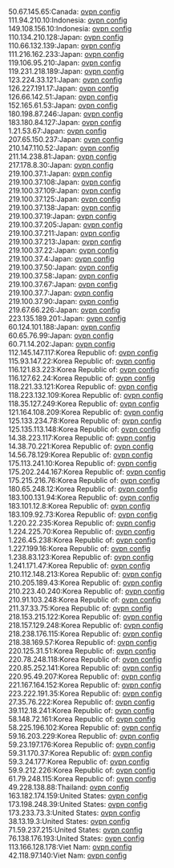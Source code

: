 50.67.145.65:Canada: [ovpn config](vpn/50_67_145_65.ovpn)  
111.94.210.10:Indonesia: [ovpn config](vpn/111_94_210_10.ovpn)  
149.108.156.10:Indonesia: [ovpn config](vpn/149_108_156_10.ovpn)  
110.134.210.128:Japan: [ovpn config](vpn/110_134_210_128.ovpn)  
110.66.132.139:Japan: [ovpn config](vpn/110_66_132_139.ovpn)  
111.216.162.233:Japan: [ovpn config](vpn/111_216_162_233.ovpn)  
119.106.95.210:Japan: [ovpn config](vpn/119_106_95_210.ovpn)  
119.231.218.189:Japan: [ovpn config](vpn/119_231_218_189.ovpn)  
123.224.33.121:Japan: [ovpn config](vpn/123_224_33_121.ovpn)  
126.227.191.17:Japan: [ovpn config](vpn/126_227_191_17.ovpn)  
126.66.142.51:Japan: [ovpn config](vpn/126_66_142_51.ovpn)  
152.165.61.53:Japan: [ovpn config](vpn/152_165_61_53.ovpn)  
180.198.87.246:Japan: [ovpn config](vpn/180_198_87_246.ovpn)  
183.180.84.127:Japan: [ovpn config](vpn/183_180_84_127.ovpn)  
1.21.53.67:Japan: [ovpn config](vpn/1_21_53_67.ovpn)  
207.65.150.237:Japan: [ovpn config](vpn/207_65_150_237.ovpn)  
210.147.110.52:Japan: [ovpn config](vpn/210_147_110_52.ovpn)  
211.14.238.81:Japan: [ovpn config](vpn/211_14_238_81.ovpn)  
217.178.8.30:Japan: [ovpn config](vpn/217_178_8_30.ovpn)  
219.100.37.1:Japan: [ovpn config](vpn/219_100_37_1.ovpn)  
219.100.37.108:Japan: [ovpn config](vpn/219_100_37_108.ovpn)  
219.100.37.109:Japan: [ovpn config](vpn/219_100_37_109.ovpn)  
219.100.37.125:Japan: [ovpn config](vpn/219_100_37_125.ovpn)  
219.100.37.138:Japan: [ovpn config](vpn/219_100_37_138.ovpn)  
219.100.37.19:Japan: [ovpn config](vpn/219_100_37_19.ovpn)  
219.100.37.205:Japan: [ovpn config](vpn/219_100_37_205.ovpn)  
219.100.37.211:Japan: [ovpn config](vpn/219_100_37_211.ovpn)  
219.100.37.213:Japan: [ovpn config](vpn/219_100_37_213.ovpn)  
219.100.37.22:Japan: [ovpn config](vpn/219_100_37_22.ovpn)  
219.100.37.4:Japan: [ovpn config](vpn/219_100_37_4.ovpn)  
219.100.37.50:Japan: [ovpn config](vpn/219_100_37_50.ovpn)  
219.100.37.58:Japan: [ovpn config](vpn/219_100_37_58.ovpn)  
219.100.37.67:Japan: [ovpn config](vpn/219_100_37_67.ovpn)  
219.100.37.7:Japan: [ovpn config](vpn/219_100_37_7.ovpn)  
219.100.37.90:Japan: [ovpn config](vpn/219_100_37_90.ovpn)  
219.67.66.226:Japan: [ovpn config](vpn/219_67_66_226.ovpn)  
223.135.189.201:Japan: [ovpn config](vpn/223_135_189_201.ovpn)  
60.124.101.188:Japan: [ovpn config](vpn/60_124_101_188.ovpn)  
60.65.76.99:Japan: [ovpn config](vpn/60_65_76_99.ovpn)  
60.71.14.202:Japan: [ovpn config](vpn/60_71_14_202.ovpn)  
112.145.147.117:Korea Republic of: [ovpn config](vpn/112_145_147_117.ovpn)  
115.93.147.22:Korea Republic of: [ovpn config](vpn/115_93_147_22.ovpn)  
116.121.83.223:Korea Republic of: [ovpn config](vpn/116_121_83_223.ovpn)  
116.127.62.24:Korea Republic of: [ovpn config](vpn/116_127_62_24.ovpn)  
118.221.33.121:Korea Republic of: [ovpn config](vpn/118_221_33_121.ovpn)  
118.223.132.109:Korea Republic of: [ovpn config](vpn/118_223_132_109.ovpn)  
118.35.127.249:Korea Republic of: [ovpn config](vpn/118_35_127_249.ovpn)  
121.164.108.209:Korea Republic of: [ovpn config](vpn/121_164_108_209.ovpn)  
125.133.234.78:Korea Republic of: [ovpn config](vpn/125_133_234_78.ovpn)  
125.135.113.148:Korea Republic of: [ovpn config](vpn/125_135_113_148.ovpn)  
14.38.223.117:Korea Republic of: [ovpn config](vpn/14_38_223_117.ovpn)  
14.38.70.221:Korea Republic of: [ovpn config](vpn/14_38_70_221.ovpn)  
14.56.78.129:Korea Republic of: [ovpn config](vpn/14_56_78_129.ovpn)  
175.113.241.10:Korea Republic of: [ovpn config](vpn/175_113_241_10.ovpn)  
175.202.244.167:Korea Republic of: [ovpn config](vpn/175_202_244_167.ovpn)  
175.215.216.76:Korea Republic of: [ovpn config](vpn/175_215_216_76.ovpn)  
180.65.248.12:Korea Republic of: [ovpn config](vpn/180_65_248_12.ovpn)  
183.100.131.94:Korea Republic of: [ovpn config](vpn/183_100_131_94.ovpn)  
183.101.12.8:Korea Republic of: [ovpn config](vpn/183_101_12_8.ovpn)  
183.109.92.73:Korea Republic of: [ovpn config](vpn/183_109_92_73.ovpn)  
1.220.22.235:Korea Republic of: [ovpn config](vpn/1_220_22_235.ovpn)  
1.224.225.70:Korea Republic of: [ovpn config](vpn/1_224_225_70.ovpn)  
1.226.45.238:Korea Republic of: [ovpn config](vpn/1_226_45_238.ovpn)  
1.227.199.16:Korea Republic of: [ovpn config](vpn/1_227_199_16.ovpn)  
1.238.83.123:Korea Republic of: [ovpn config](vpn/1_238_83_123.ovpn)  
1.241.171.47:Korea Republic of: [ovpn config](vpn/1_241_171_47.ovpn)  
210.112.148.213:Korea Republic of: [ovpn config](vpn/210_112_148_213.ovpn)  
210.205.189.43:Korea Republic of: [ovpn config](vpn/210_205_189_43.ovpn)  
210.223.40.240:Korea Republic of: [ovpn config](vpn/210_223_40_240.ovpn)  
210.91.103.248:Korea Republic of: [ovpn config](vpn/210_91_103_248.ovpn)  
211.37.33.75:Korea Republic of: [ovpn config](vpn/211_37_33_75.ovpn)  
218.153.215.122:Korea Republic of: [ovpn config](vpn/218_153_215_122.ovpn)  
218.157.129.248:Korea Republic of: [ovpn config](vpn/218_157_129_248.ovpn)  
218.238.176.115:Korea Republic of: [ovpn config](vpn/218_238_176_115.ovpn)  
218.38.169.57:Korea Republic of: [ovpn config](vpn/218_38_169_57.ovpn)  
220.125.31.51:Korea Republic of: [ovpn config](vpn/220_125_31_51.ovpn)  
220.78.248.118:Korea Republic of: [ovpn config](vpn/220_78_248_118.ovpn)  
220.85.252.141:Korea Republic of: [ovpn config](vpn/220_85_252_141.ovpn)  
220.95.49.207:Korea Republic of: [ovpn config](vpn/220_95_49_207.ovpn)  
221.167.164.152:Korea Republic of: [ovpn config](vpn/221_167_164_152.ovpn)  
223.222.191.35:Korea Republic of: [ovpn config](vpn/223_222_191_35.ovpn)  
27.35.76.222:Korea Republic of: [ovpn config](vpn/27_35_76_222.ovpn)  
39.112.18.241:Korea Republic of: [ovpn config](vpn/39_112_18_241.ovpn)  
58.148.72.161:Korea Republic of: [ovpn config](vpn/58_148_72_161.ovpn)  
58.225.196.102:Korea Republic of: [ovpn config](vpn/58_225_196_102.ovpn)  
59.16.203.229:Korea Republic of: [ovpn config](vpn/59_16_203_229.ovpn)  
59.23.197.176:Korea Republic of: [ovpn config](vpn/59_23_197_176.ovpn)  
59.31.170.37:Korea Republic of: [ovpn config](vpn/59_31_170_37.ovpn)  
59.3.24.177:Korea Republic of: [ovpn config](vpn/59_3_24_177.ovpn)  
59.9.212.226:Korea Republic of: [ovpn config](vpn/59_9_212_226.ovpn)  
61.79.248.115:Korea Republic of: [ovpn config](vpn/61_79_248_115.ovpn)  
49.228.138.88:Thailand: [ovpn config](vpn/49_228_138_88.ovpn)  
163.182.174.159:United States: [ovpn config](vpn/163_182_174_159.ovpn)  
173.198.248.39:United States: [ovpn config](vpn/173_198_248_39.ovpn)  
173.233.73.3:United States: [ovpn config](vpn/173_233_73_3.ovpn)  
38.13.19.3:United States: [ovpn config](vpn/38_13_19_3.ovpn)  
71.59.237.215:United States: [ovpn config](vpn/71_59_237_215.ovpn)  
76.138.176.193:United States: [ovpn config](vpn/76_138_176_193.ovpn)  
113.166.128.178:Viet Nam: [ovpn config](vpn/113_166_128_178.ovpn)  
42.118.97.140:Viet Nam: [ovpn config](vpn/42_118_97_140.ovpn)  
